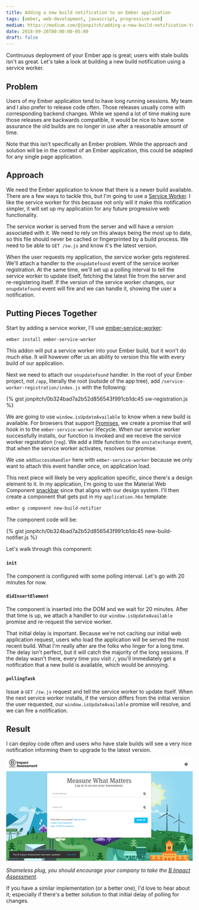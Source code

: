 ```yaml
---
title: Adding a new build notification to an Ember application
tags: [ember, web-development, javascript, progressive-web]
medium: https://medium.com/@jonpitch/adding-a-new-build-notification-to-an-ember-application-c657211289f6
date: 2018-09-26T00:00:00-05:00
draft: false
---
```


Continuous deployment of your Ember app is great; users with stale builds isn't as great. Let's take a look at building a new build notification using a service worker.
<!--more-->

## Problem
Users of my Ember application tend to have long running sessions. My team and I also prefer to release code often. Those releases usually come with corresponding backend changes. While we spend a lot of time making sure those releases are backwards compatible, it would be nice to have some assurance the old builds are no longer in use after a reasonable amount of time.

Note that this isn't specifically an Ember problem. While the approach and solution will be in the context of an Ember application, this could be adapted for any single page application.

## Approach
We need the Ember application to know that there is a newer build available. There are a few ways to tackle this, but I'm going to use a [Service Worker](https://developers.google.com/web/fundamentals/primers/service-workers/). I like the service worker for this because not only will it make this notification simpler, it will set up my application for any future progressive web functionality.

The service worker is served from the server and will have a version associated with it. We need to rely on this always being the most up to date, so this file should never be cached or fingerprinted by a build process. We need to be able to `GET /sw.js` and know it's the latest version.

When the user requests my application, the service worker gets registered. We'll attach a handler to the `onupdatefound` event of the service worker registration. At the same time, we'll set up a polling interval to tell the service worker to update itself, fetching the latest file from the server and re-registering itself. If the version of the service worker changes, our `onupdatefound` event will fire and we can handle it, showing the user a notification.

## Putting Pieces Together
Start by adding a service worker, I'll use [ember-service-worker](https://github.com/DockYard/ember-service-worker):

```bash
ember install ember-service-worker
```

This addon will put a service worker into your Ember build, but it won't do much else. It will however offer us an ability to version this file with every build of our application.

Next we need to attach our `onupdatefound` handler. In the root of your Ember project, not `/app`, literally the root (outside of the app tree), add `/service-worker-registration/index.js` with the following:

{% gist jonpitch/0b324bad7a2b52d856543f991cb1dc45 sw-registration.js %}

We are going to use `window.isUpdateAvailable` to know when a new build is available. For browsers that support [Promises](https://caniuse.com/#search=Promise), we create a promise that will hook in to the `ember-service-worker` lifecycle. When our service worker successfully installs, our function is invoked and we receive the service worker registration (`reg`). We add a little function to the `onstatechange` event, that when the service worker activates, resolves our promise.

We use `addSuccessHandler` here with `ember-service-worker` because we only want to attach this event handler once, on application load.

This next piece will likely be very application specific, since there's a design element to it. In my application, I'm going to use the Material Web Component [snackbar](https://material.io/develop/web/components/snackbars/) since that aligns with our design system. I'll then create a component that gets put in my `application.hbs` template:

```bash
ember g component new-build-notifier
```

The component code will be:

{% gist jonpitch/0b324bad7a2b52d856543f991cb1dc45 new-build-notifier.js %}

Let's walk through this component:

#### `init`
The component is configured with some polling interval. Let's go with 20 minutes for now.

#### `didInsertElement`
The component is inserted into the DOM and we wait for 20 minutes. After that time is up, we attach a handler to our `window.isUpdateAvailable` promise and re-request the service worker.

That initial delay is important. Because we're not caching our initial web application request, users who load the application will be served the most recent build. What I'm really after are the folks who linger for a long time. The delay isn't perfect, but it will catch the majority of the long sessions. If the delay wasn't there, every time you visit `/`, you'll immediately get a notification that a new build is available, which would be annoying.

#### `pollingTask`
Issue a `GET /sw.js` request and tell the service worker to update itself. When the next service worker installs, if the version differs from the initial version the user requested, our `window.isUpdateAvailable` promise will resolve, and we can fire a notification.

## Result
I can deploy code often and users who have stale builds will see a very nice notification informing them to upgrade to the latest version.

![new build notification](images/new-build-notifier.png "new build notification")

_Shameless plug, you should encourage your company to take the [B Impact Assessment](https://app.bimpactassessment.net)._

If you have a similar implementation (or a better one), I'd love to hear about it; especially if there's a better solution to that initial delay of polling for changes.